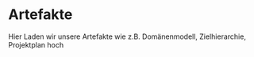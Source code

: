 # Artefakte

Hier Laden wir unsere Artefakte wie z.B. Domänenmodell, Zielhierarchie, Projektplan hoch

